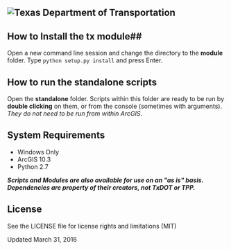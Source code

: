 ![Texas Department of Transportation](https://github.com/TxDOT/python/blob/master/TxDOT_small.png?raw=true)
----------

## How to Install the **tx** module##

Open a new command line session and change the directory to the **module** folder. Type ```python setup.py install``` and press Enter.


## How to run the **standalone** scripts ##

Open the **standalone** folder. Scripts within this folder are ready to be run by **double clicking** on them, or from the console (sometimes with arguments).  *They do not need to be run from within ArcGIS*.

## System Requirements ##
- Windows Only
- ArcGIS 10.3
- Python 2.7

***Scripts and Modules are also available for use on an "as is" basis. Dependencies are property of their creators, not TxDOT or TPP.***

## License ##

See the LICENSE file for license rights and limitations (MIT)

Updated March 31, 2016
